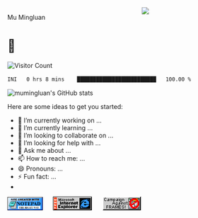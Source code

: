 <img align='right' src='https://user-images.githubusercontent.com/5713670/87202985-820dcb80-c2b6-11ea-9f56-7ec461c497c3.gif' width='200'>

Mu
Mingluan
# 🍕

![Visitor Count](https://profile-counter.glitch.me/mumingluan/count.svg)

<!--START_SECTION:waka-->

```txt
INI   0 hrs 8 mins    █████████████████████████   100.00 %
```

<!--END_SECTION:waka-->

![mumingluan's GitHub stats](https://ghrs.muml.eu.org/api?username=mumingluan&show_icons=true&show=reviews,discussions_started,discussions_answered,prs_merged,prs_merged_percentage)

Here are some ideas to get you started:

- 🔭 I’m currently working on ...
- 🌱 I’m currently learning ...
- 👯 I’m looking to collaborate on ...
- 🤔 I’m looking for help with ...
- 💬 Ask me about ...
- 📫 How to reach me: ...
- 😄 Pronouns: ...
- ⚡ Fun fact: ...
- 
<img src="https://raw.githubusercontent.com/mumingluan/mumingluan/main/images/notepad.gif" alt="Site created with Notepad" height="30" />
<!-- "margin-right: whatever;" -->
<span>&nbsp;&nbsp;&nbsp;&nbsp;</span>  
<img src="https://raw.githubusercontent.com/mumingluan/mumingluan/main/images/ie_logo.gif" alt="Microsoft Internet Explorer" />
<span>&nbsp;&nbsp;&nbsp;&nbsp;</span>  
<img src="https://raw.githubusercontent.com/mumingluan/mumingluan/main/images/noframes.gif" alt="Microsoft Internet Explorer" />
